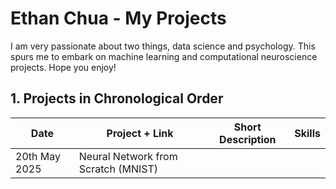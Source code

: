 # Ethan Chua - My Projects
I am very passionate about two things, data science and psychology. This spurs me to embark on machine learning and computational neuroscience projects. Hope you enjoy!

## 1. Projects in Chronological Order
| Date | Project + Link | Short Description | Skills |
| ------- | ------- | ------- | ------ |
| 20th May 2025 | Neural Network from Scratch (MNIST) | | |
